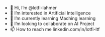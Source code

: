 - 👋 Hi, I’m @lotfi-lahmer
- 👀 I’m interested in Artificial Intelligence
- 🌱 I’m currently learning Maching learning
- 💞️ I’m looking to collaborate on AI Project
- 📫 How to reach me linkedin.com/in/lotfi-ltf

<!---
lotfi-lahmer/lotfi-lahmer is a ✨ special ✨ repository because its `README.md` (this file) appears on your GitHub profile.
You can click the Preview link to take a look at your changes.
--->
